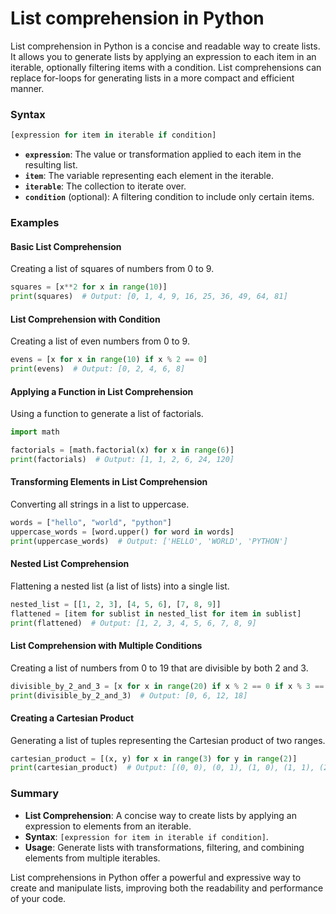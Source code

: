 # List comprehension in Python

List comprehension in Python is a concise and readable way to create lists. It allows you to generate lists by applying an expression to each item in an iterable, optionally filtering items with a condition. List comprehensions can replace for-loops for generating lists in a more compact and efficient manner.

### Syntax

```python
[expression for item in iterable if condition]
```

- **`expression`**: The value or transformation applied to each item in the resulting list.
- **`item`**: The variable representing each element in the iterable.
- **`iterable`**: The collection to iterate over.
- **`condition`** (optional): A filtering condition to include only certain items.

### Examples

#### Basic List Comprehension

Creating a list of squares of numbers from 0 to 9.

```python
squares = [x**2 for x in range(10)]
print(squares)  # Output: [0, 1, 4, 9, 16, 25, 36, 49, 64, 81]
```

#### List Comprehension with Condition

Creating a list of even numbers from 0 to 9.

```python
evens = [x for x in range(10) if x % 2 == 0]
print(evens)  # Output: [0, 2, 4, 6, 8]
```

#### Applying a Function in List Comprehension

Using a function to generate a list of factorials.

```python
import math

factorials = [math.factorial(x) for x in range(6)]
print(factorials)  # Output: [1, 1, 2, 6, 24, 120]
```

#### Transforming Elements in List Comprehension

Converting all strings in a list to uppercase.

```python
words = ["hello", "world", "python"]
uppercase_words = [word.upper() for word in words]
print(uppercase_words)  # Output: ['HELLO', 'WORLD', 'PYTHON']
```

#### Nested List Comprehension

Flattening a nested list (a list of lists) into a single list.

```python
nested_list = [[1, 2, 3], [4, 5, 6], [7, 8, 9]]
flattened = [item for sublist in nested_list for item in sublist]
print(flattened)  # Output: [1, 2, 3, 4, 5, 6, 7, 8, 9]
```

#### List Comprehension with Multiple Conditions

Creating a list of numbers from 0 to 19 that are divisible by both 2 and 3.

```python
divisible_by_2_and_3 = [x for x in range(20) if x % 2 == 0 if x % 3 == 0]
print(divisible_by_2_and_3)  # Output: [0, 6, 12, 18]
```

#### Creating a Cartesian Product

Generating a list of tuples representing the Cartesian product of two ranges.

```python
cartesian_product = [(x, y) for x in range(3) for y in range(2)]
print(cartesian_product)  # Output: [(0, 0), (0, 1), (1, 0), (1, 1), (2, 0), (2, 1)]
```

### Summary

- **List Comprehension**: A concise way to create lists by applying an expression to elements from an iterable.
- **Syntax**: `[expression for item in iterable if condition]`.
- **Usage**: Generate lists with transformations, filtering, and combining elements from multiple iterables.

List comprehensions in Python offer a powerful and expressive way to create and manipulate lists, improving both the readability and performance of your code.